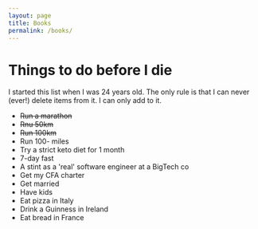 ```yaml
---
layout: page
title: Books
permalink: /books/
---
```


<h1>Things to do before I die</h1>

<p>I started this list when I was 24 years old. The only rule is that I can never (ever!) delete items from it. I can only add to it.</p>

<ul>
	<li><strike>Run a marathon</strike></li>
	<li><strike>Rnu 50km</strike></li>
	<li><strike>Run 100km</strike></li>
	<li>Run 100- miles</li>
	<li>Try a strict keto diet for 1 month</li>
	<li>7-day fast</li>
	<li>A stint as a 'real' software engineer at a BigTech co</li>
	<li>Get my CFA charter</li>
	<li>Get married</li>
	<li>Have kids</li>
	<li>Eat pizza in Italy</li>
	<li>Drink a Guinness in Ireland</li>
	<li>Eat bread in France</li>
</ul>
